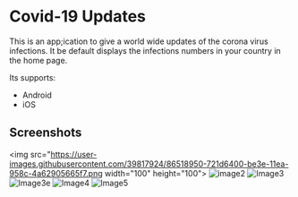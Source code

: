 # Covid-19 Updates
This is an app;ication to give a world wide updates of the corona virus infections.
It be default displays the infections numbers in your country in the home page.

Its supports:
* Android
* iOS

## Screenshots
<img src="https://user-images.githubusercontent.com/39817924/86518950-721d6400-be3e-11ea-958c-4a62905665f7.png width="100" height="100">
![image2](https://user-images.githubusercontent.com/39817924/86518954-777aae80-be3e-11ea-86cd-b422c6ba2a3a.jpeg)
![Image3](https://user-images.githubusercontent.com/39817924/86518955-79dd0880-be3e-11ea-9700-a20fa82a2480.jpeg)
![Image3e](https://user-images.githubusercontent.com/39817924/86518956-7ba6cc00-be3e-11ea-81e7-310ccc5f8670.jpeg)
![Image4](https://user-images.githubusercontent.com/39817924/86518958-7e092600-be3e-11ea-8004-9c0f768879f8.jpeg)
![Image5](https://user-images.githubusercontent.com/39817924/86518959-7ea1bc80-be3e-11ea-9cc4-3a79a8faedfd.jpeg)
